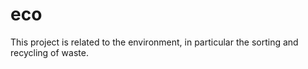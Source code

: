 # eco
This project is related to the environment, in particular the sorting and recycling of waste. 
